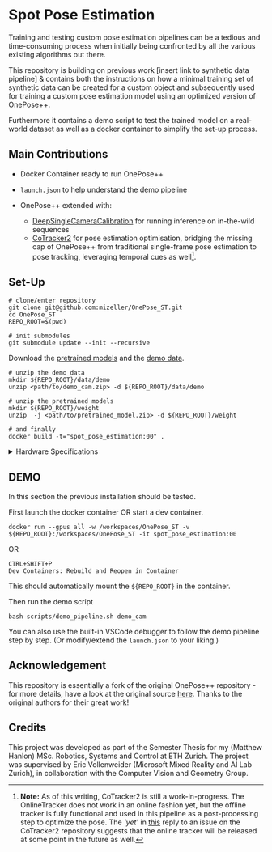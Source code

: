 # Spot Pose Estimation

Training and testing custom pose estimation pipelines can be a tedious and time-consuming process when initially being confronted by all the various existing algorithms out there.

This repository is building on previous work [insert link to synthetic data pipeline] & contains both the instructions on how a minimal training set of synthetic data can be created for a custom object and subsequently used for training a custom pose estimation model using an optimized version of OnePose++.

Furthermore it contains a demo script to test the trained model on a real-world dataset as well as a docker container to simplify the set-up process.

## Main Contributions
- Docker Container ready to run OnePose++
- `launch.json` to help understand the demo pipeline
- OnePose++ extended with:
    - [DeepSingleCameraCalibration](https://github.com/AlanSavio25/DeepSingleImageCalibration/) for running inference on in-the-wild sequences
    - [CoTracker2]() for pose estimation optimisation, bridging the missing cap of OnePose++ from traditional single-frame pose estimation to pose tracking, leveraging temporal cues as well[^2].
    
    [^2]: **Note:** As of this writing, CoTracker2 is still a work-in-progress. The OnlineTracker does not work in an online fashion yet, but the offline tracker is fully functional and used in this pipeline as a post-processing step to optimize the pose. The *'yet'* in [this](https://github.com/facebookresearch/co-tracker/issues/56#issuecomment-1878778614) reply to an issue on the CoTracker2 repository suggests that the online tracker will be released at some point in the future as well. 
## Set-Up

```shell
# clone/enter repository
git clone git@github.com:mizeller/OnePose_ST.git
cd OnePose_ST
REPO_ROOT=$(pwd)

# init submodules
git submodule update --init --recursive
```
Download the [pretrained models](https://zjueducn-my.sharepoint.com/:f:/g/personal/12121064_zju_edu_cn/EhRhr5PMG-ZLkQjClFCUYhIB_6-307bBmepX_5Cej4Z_wg?e=tSNHMn) and the [demo data](https://zjueducn-my.sharepoint.com/personal/12121064_zju_edu_cn/_layouts/15/onedrive.aspx?id=%2Fpersonal%2F12121064_zju_edu_cn%2FDocuments%2Fdemo_data&ga=1).


```shell
# unzip the demo data
mkdir ${REPO_ROOT}/data/demo
unzip <path/to/demo_cam.zip> -d ${REPO_ROOT}/data/demo

# unzip the pretrained models
mkdir ${REPO_ROOT}/weight
unzip  -j <path/to/pretrained_model.zip> -d ${REPO_ROOT}/weight

# and finally 
docker build -t="spot_pose_estimation:00" .
```
<details>

<summary>Hardware Specifications</summary>

This set up was tested and ran succesfully on a machine with the following specifications:

- DISTRIB_DESCRIPTION="Ubuntu 20.04.6 LTS"
- NVIDIA-SMI (Driver Versions) 470.223.02   
- CUDA Version: 11.4
- Docker version 24.0.7, build afdd53b

</details>


## DEMO
In this section the previous installation should be tested. 

First launch the docker container OR start a dev container.
```shell
docker run --gpus all -w /workspaces/OnePose_ST -v ${REPO_ROOT}:/workspaces/OnePose_ST -it spot_pose_estimation:00
```
OR
```
CTRL+SHIFT+P
Dev Containers: Rebuild and Reopen in Container 
```
This should automatically mount the `${REPO_ROOT}` in the container. 

Then run the demo script
```shell
bash scripts/demo_pipeline.sh demo_cam
```

You can also use the built-in VSCode debugger to follow the demo pipeline step by step. (Or modify/extend the `launch.json` to your liking.)

## Acknowledgement
This repository is essentially a fork of the original OnePose++ repository - for more details, have a look at the original source [here](https://github.com/zju3dv/OnePose_Plus_Plus). Thanks to the original authors for their great work!

## Credits
This project was developed as part of the Semester Thesis for my (Matthew Hanlon) MSc. Robotics, Systems and Control at ETH Zurich. The project was supervised by Eric Vollenweider (Microsoft Mixed Reality and AI Lab Zurich), in collaboration with the Computer Vision and Geometry Group.